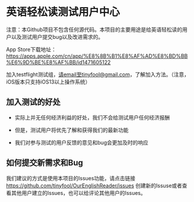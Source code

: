 # 英语轻松读测试用户中心

注意：本Github项目不包含任何源代码。本项目的主要用途是给英语轻松读的用户以及测试用户提交bug以及改进需求的。

App Store下载地址： 
https://apps.apple.com/cn/app/%E8%8B%B1%E8%AF%AD%E8%BD%BB%E6%9D%BE%E8%AF%BB/id1471605122

加入testflight测试组，请email至tinyfool@gmail.com，了解加入方法。（注意，iOS版本只支持iOS13以上操作系统）

## 加入测试的好处

-   实际上并无任何经济利益的好处，我们不会给测试用户任何经济报酬
    
-   但是，测试用户将优先了解和获得我们的最新功能
    
-   我们对参与测试的用户反馈的意见和bug会更加及时的响应
    

## 如何提交新需求和Bug

我们建议的方式是使用本项目的Issues功能，请点击链接 https://github.com/tinyfool/OurEnglishReader/issues 创建新的Issuse或者查看其他用户建立的Issues，也可以给评论其他用户的Issues。
